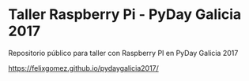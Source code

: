 # Taller Raspberry Pi - PyDay Galicia 2017

Repositorio público para taller con Raspberry PI en PyDay Galicia 2017

https://felixgomez.github.io/pydaygalicia2017/